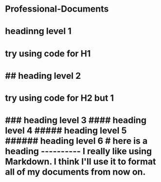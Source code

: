 # Professional-Documents
# headinng level 1  
<h1>try using code for H1<h1>  
## heading level 2
<h1>try using code for H2 but 1<h1>  
### heading level 3
#### heading level 4
##### heading level 5
###### heading level 6
# here is a heading
----------
I really like using Markdown.
I think I'll use it to format all of my documents from now on.	
